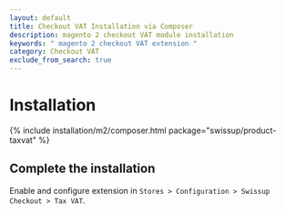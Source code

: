 ```yaml
---
layout: default
title: Checkout VAT Installation via Composer
description: magento 2 checkout VAT module installation
keywords: " magento 2 checkout VAT extension "
category: Checkout VAT
exclude_from_search: true
---
```


# Installation

{% include installation/m2/composer.html package="swissup/product-taxvat" %}

## Complete the installation

Enable and configure extension in `Stores > Configuration > Swissup Checkout > Tax VAT`.
